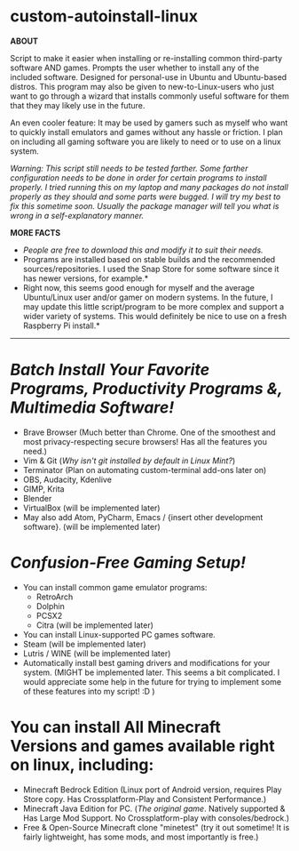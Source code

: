 # custom-autoinstall-linux
**ABOUT**

Script to make it easier when installing or re-installing common third-party software AND games. Prompts the user whether to install any of the included software. Designed for personal-use in Ubuntu and Ubuntu-based distros. This program may also be given to new-to-Linux-users who just want to go through a wizard that installs commonly useful software for them that they may likely use in the future.

An even cooler feature: It may be used by gamers such as myself who want to quickly install emulators and games without any hassle or friction. I plan on including all gaming software you are likely to need or to use on a linux system.

*Warning: This script still needs to be tested farther. Some farther configuration needs to be done in order for certain programs to install properly. I tried running this on my laptop and many packages do not install properly as they should and some parts were bugged. I will try my best to fix this sometime soon. Usually the package manager will tell you what is wrong in a self-explanatory manner.*

**MORE FACTS**
* *People are free to download this and modify it to suit their needs.* 
* Programs are installed based on stable builds and the recommended sources/repositories. I used the Snap Store for some software since it has newer versions, for example.*
* Right now, this seems good enough for myself and the average Ubuntu/Linux user and/or gamer on modern systems. In the future, I may update this little script/program to be more complex and support a wider variety of systems. This would definitely be nice to use on a fresh Raspberry Pi install.*
  
---------------------------------------------------

# *Batch Install Your Favorite Programs, Productivity Programs &, Multimedia Software!*
* Brave Browser (Much better than Chrome. One of the smoothest and most privacy-respecting secure browsers! Has all the features you need.)
* Vim & Git (*Why isn't git installed by default in Linux Mint?*)
* Terminator (Plan on automating custom-terminal add-ons later on)
* OBS, Audacity, Kdenlive
* GIMP, Krita
* Blender
* VirtualBox (will be implemented later)
* May also add Atom, PyCharm, Emacs / {insert other development software}. (will be implemented later)
# *Confusion-Free Gaming Setup!*
* You can install common game emulator programs: 
  * RetroArch
  * Dolphin
  * PCSX2
  * Citra (will be implemented later)
*  You can install Linux-supported PC games software.
  * Steam (will be implemented later)
  * Lutris / WINE (will be implemented later)
*  Automatically install best gaming drivers and modifications for your system. (MIGHT be implemented later. This seems a bit complicated. I would appreciate some help in the future for trying to implement some of these features into my script! :D )
# You can install All Minecraft Versions and games available right on linux, including:
  * Minecraft Bedrock Edition (Linux port of Android version, requires Play Store copy. Has Crossplatform-Play and Consistent Performance.)
  * Minecraft Java Edition for PC. (*The original game*. Natively supported & Has Large Mod Support. No Crossplatform-play with consoles/bedrock.)
  * Free & Open-Source Minecraft clone "minetest" (try it out sometime! It is fairly lightweight, has some mods, and most importantly is free.)


